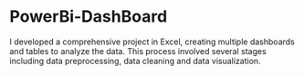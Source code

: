 # PowerBi-DashBoard
 I developed a comprehensive project in Excel, creating multiple dashboards and tables to analyze the data. This process involved several stages including data preprocessing, data cleaning and data visualization.
